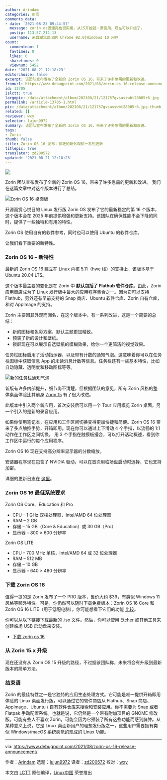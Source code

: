 ```yaml
---
author: Arindam
categories: 新闻
comments_data:
- date: '2021-08-23 09:44:57'
  message: zorin os很漂亮也很实用，从15开始就一直使用，现在可以升级了。
  postip: 113.57.212.13
  username: 来自湖北武汉的 Chrome 92.0|Windows 10 用户
count:
  commentnum: 1
  favtimes: 0
  likes: 0
  sharetimes: 0
  viewnum: 5452
date: '2021-08-21 12:18:23'
editorchoice: false
excerpt: 该团队宣布发布了全新的 Zorin OS 16，带来了许多急需的更新和改进。
fromurl: https://www.debugpoint.com/2021/08/zorin-os-16-release-announcement/
id: 13705
islctt: true
largepic: /data/attachment/album/202108/21/121757gvsasswbt28085r6.jpg
permalink: /article-13705-1.html
pic: /data/attachment/album/202108/21/121757gvsasswbt28085r6.jpg.thumb.jpg
related: []
reviewer: wxy
selector: lujun9972
summary: 该团队宣布发布了全新的 Zorin OS 16，带来了许多急需的更新和改进。
tags:
- Zorin
thumb: false
title: Zorin OS 16 发布：惊艳的新外观和一系列更新
titlepic: true
translator: zd200572
updated: '2021-08-21 12:18:23'
---
```


![](/data/attachment/album/202108/21/121757gvsasswbt28085r6.jpg)


Zorin 团队宣布发布了全新的 Zorin OS 16，带来了许多急需的更新和改进。 我们在这篇文章中对这个版本进行了总结。


![Zorin OS 16 桌面版](/data/attachment/album/202108/21/121824htnmnnx3q2s62qzt.jpg)


开源而赏心悦目的 Linux 发行版 Zorin OS 发布了它的最新稳定的第 16 个版本，这个版本会在 2025 年前提供增强和更新支持。该团队在确保性能不会下降的同时，提供了一些独特和有用的特性。


Zorin OS 使用自有的软件参考，同时也可以使用 Ubuntu 的软件仓库。


让我们看下重要的新特性。


### Zorin OS 16 – 新特性


最新的 Zorin OS 16 建立在 Linux 内核 5.11（hwe 栈）的支持上，该版本基于 Ubuntu 20.04 LTS。


这个版本最主要的变化是在 Zorin 中 **默认包括了 Flathub 软件仓库**。由此，Zorin 应用商店成为了 Linux 发行版中最大的应用程序集合之一。因为它可以支持 Flathub，另外还有早前支持的 Snap 商店、Ubuntu 软件仓库、Zorin 自有仓库，和对 AppImage 的支持。


Zorin 主要因其外观而闻名，在这个版本中，有一系列改进，这是一个简要的总结：


* 新的图标和色彩方案，默认主题更加精致。
* 预装了新的设计和壁纸。
* 锁屏现在可以展示自选壁纸的模糊效果，给你一个更简洁的视觉效果。


任务栏图标启用了活动指示器，以及带有计数的通知气泡。这意味着你可以在任务栏图标中获取信息 App 的未读消息计数等信息。任务栏还有一些基本特性，比如自动隐藏、透明度和移动图标等等。


![新的任务栏通知气泡](/data/attachment/album/202108/21/121824tfmd23d2ztb232pp.png)


新版有许多内部提升，细节尚不清楚，但根据团队的意见，所有 Zorin 风格的整体桌面体验比其前身 [Zorin 15](https://www.debugpoint.com/2020/09/zorin-os-15-3-release/) 有了很大改进。


此版本中引入两个新应用，首次安装后可以用一个 Tour 应用概览 Zorin 桌面，另一个引入的是新的录音应用。


如果你使用笔记本，在应用和工作区间切换变得更加快捷和简便。Zorin OS 16 带来了多点触控手势，开箱即用。现在你可以通过上下滑动 4 个手指，以流畅的 1:1 动作在工作区之间切换。 用 3 个手指在触摸板撮合，可以打开活动概述，看到你工作区中运行的每个应用程序。


Zorin OS 16 现在支持高分辨率显示器的分数缩放。


安装器程序现在包含了 NVIDIA 驱动，可以在首次用临场盘启动时选择，它也支持加密。


详细的更新日志在 [这里](https://blog.zorin.com/2021/08/17/2021-08-17-zorin-os-16-is-released/)。


### Zorin OS 16 最低系统要求


Zorin OS Core、Education 和 Pro


* CPU – 1 GHz 双核处理器，Intel/AMD 64 位处理器
* RAM – 2 GB
* 存储 – 15 GB（Core & Education）或 30 GB（Pro）
* 显示器 – 800 × 600 分辨率


Zorin OS LITE


* CPU – 700 MHz 单核，Intel/AMD 64 或 32 位处理器
* RAM – 512 MB
* 存储 – 10 GB
* 显示器 – 640 × 480 分辨率


### 下载 Zorin OS 16


值得一提的是 Zorin 发布了一个 PRO 版本，售价大约 $39，有类似 Windows 11 风格等额外特性。可是，你仍然可以随时下载免费版本：Zorin OS 16 Core 和 Zorin OS 16 LITE（用于低配电脑）。你可能想看下它们的功能 [比较](https://zorin.com/os/pro/#compare)。


你可以从以下链接下载最新的 .iso 文件。然后，你可以使用 [Etcher](https://www.debugpoint.com/2021/01/etcher-bootable-usb-linux/) 或其他工具来创建临场 USB 启动盘来安装。


* [下载 zorin os 16](https://zorin.com/os/download/)


### 从 Zorin 15.x 升级


现在还没有从 Zorin OS 15 升级的路径，不过据该团队称，未来将会有升级到最新版本的简单方法。


### 结束语


Zorin 的最佳特性之一是它独特的应用生态处理方式。它可能是唯一提供开箱即用体验的 Linux 桌面发行版，可以通过它的软件商店从 Flathub、Snap 商店、AppImage、Ubuntu / 自有软件仓库来搜索和安装应用。你不需要为 Snap 或者 Flatpak 手动配置系统。也就是说，它仍然是一个带有附加项目的 GNOME 修改版。可能有些人不喜欢 Zorin，可能会因为它预装了所有这些功能而感到臃肿。从某种意义上说，它是 Linux 桌面新用户的理想发行版之一，这些用户需要拥有类似 Windows/macOS 系统感觉的现成的 Linux 功能。




---


via: <https://www.debugpoint.com/2021/08/zorin-os-16-release-announcement/>


作者：[Arindam](https://www.debugpoint.com/author/admin1/) 选题：[lujun9972](https://github.com/lujun9972) 译者：[zd200572](https://github.com/zd200572) 校对：[wxy](https://github.com/wxy)


本文由 [LCTT](https://github.com/LCTT/TranslateProject) 原创编译，[Linux中国](https://linux.cn/) 荣誉推出
